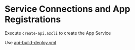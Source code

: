 # Service Connections and App Registrations

Execute `create-api.azcli` to create the App Service

Use [api-build-deploy.yml](https://github.com/arambazamba/food-app/blob/master/az-pipelines/api-build-deploy.yml)